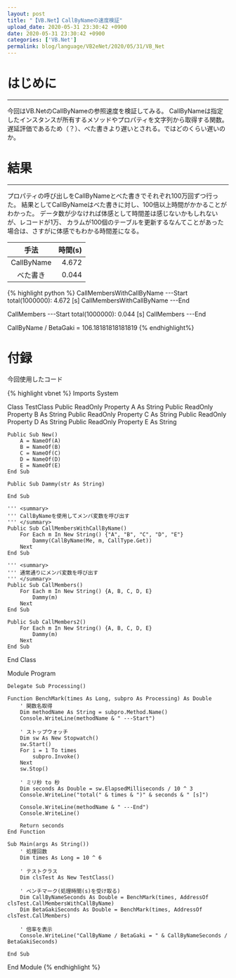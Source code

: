 ```yaml
---
layout: post
title: "【VB.Net】CallByNameの速度検証"
upload_date: 2020-05-31 23:30:42 +0900
date: 2020-05-31 23:30:42 +0900
categories: ['VB.Net']
permalink: blog/language/VB2eNet/2020/05/31/VB_Net
---
```


# はじめに
***
今回はVB.NetのCallByNameの参照速度を検証してみる。
CallByNameは指定したインスタンスが所有するメソッドやプロパティを文字列から取得する関数。
遅延評価であるため（？）、べた書きより遅いとされる。ではどのくらい遅いのか。


# 結果
***
プロパティの呼び出しをCallByNameとべた書きでそれぞれ100万回ずつ行った。
結果としてCallByNameはべた書きに対し、100倍以上時間がかかることがわかった。
データ数が少なければ体感として時間差は感じないかもしれないが、レコードが1万、
カラムが100個のテーブルを更新するなんてことがあった場合は、さすがに体感でもわかる時間差になる。

|   手法   | 時間(s) |
| :------: | ------: |
|CallByName| 4.672  |
| べた書き  | 0.044  |


{% highlight python %}
CallMembersWithCallByName ---Start
total(1000000): 4.672 [s]
CallMembersWithCallByName ---End

CallMembers ---Start
total(1000000): 0.044 [s]
CallMembers ---End

CallByName / BetaGaki = 106.18181818181819
{% endhighlight%}


# 付録
今回使用したコード

{% highlight vbnet %}
Imports System


Class TestClass
    Public ReadOnly Property A As String
    Public ReadOnly Property B As String
    Public ReadOnly Property C As String
    Public ReadOnly Property D As String
    Public ReadOnly Property E As String

    Public Sub New()
        A = NameOf(A)
        B = NameOf(B)
        C = NameOf(C)
        D = NameOf(D)
        E = NameOf(E)
    End Sub

    Public Sub Dammy(str As String)

    End Sub

    ''' <summary>
    ''' CallByNameを使用してメンバ変数を呼び出す
    ''' </summary>
    Public Sub CallMembersWithCallByName()
        For Each m In New String() {"A", "B", "C", "D", "E"}
            Dammy(CallByName(Me, m, CallType.Get))
        Next
    End Sub

    ''' <summary>
    ''' 通常通りにメンバ変数を呼び出す
    ''' </summary>
    Public Sub CallMembers()
        For Each m In New String() {A, B, C, D, E}
            Dammy(m)
        Next
    End Sub

    Public Sub CallMembers2()
        For Each m In New String() {A, B, C, D, E}
            Dammy(m)
        Next
    End Sub

End Class

Module Program

    Delegate Sub Processing()

    Function BenchMark(times As Long, subpro As Processing) As Double
        ' 関数名取得
        Dim methodName As String = subpro.Method.Name()
        Console.WriteLine(methodName & " ---Start")

        ' ストップウォッチ
        Dim sw As New Stopwatch()
        sw.Start()
        For i = 1 To times
            subpro.Invoke()
        Next
        sw.Stop()

        ' ミリ秒 to 秒
        Dim seconds As Double = sw.ElapsedMilliseconds / 10 ^ 3
        Console.WriteLine("total(" & times & ")" & seconds & " [s]")

        Console.WriteLine(methodName & " ---End")
        Console.WriteLine()

        Return seconds
    End Function

    Sub Main(args As String())
        ' 処理回数
        Dim times As Long = 10 ^ 6

        ' テストクラス
        Dim clsTest As New TestClass()

        ' ベンチマーク(処理時間(s)を受け取る)
        Dim CallByNameSeconds As Double = BenchMark(times, AddressOf clsTest.CallMembersWithCallByName)
        Dim BetaGakiSeconds As Double = BenchMark(times, AddressOf clsTest.CallMembers)

        ' 倍率を表示
        Console.WriteLine("CallByName / BetaGaki = " & CallByNameSeconds / BetaGakiSeconds)

    End Sub
End Module
{% endhighlight %}